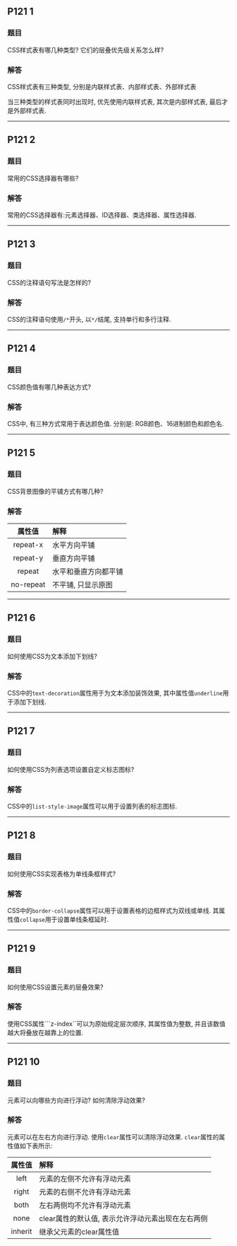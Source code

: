 ## P121 1

### 题目

CSS样式表有哪几种类型? 它们的层叠优先级关系怎么样?

### 解答

CSS样式表有三种类型, 分别是内联样式表、内部样式表、外部样式表

当三种类型的样式表同时出现时, 优先使用内联样式表, 其次是内部样式表, 最后才是外部样式表.

---

## P121 2

### 题目

常用的CSS选择器有哪些?

### 解答

常用的CSS选择器有:元素选择器、ID选择器、类选择器、属性选择器.

---

## P121 3

### 题目

CSS的注释语句写法是怎样的?

### 解答

CSS的注释语句使用```/*```开头, 以```*/```结尾, 支持单行和多行注释.

---

## P121 4

### 题目

CSS颜色值有哪几种表达方式?

### 解答

CSS中, 有三种方式常用于表达颜色值. 分别是: RGB颜色、16进制颜色和颜色名.

---

## P121 5

### 题目

CSS背景图像的平铺方式有哪几种?

### 解答

|属性值|解释|
|:---:|:---|
|repeat-x|水平方向平铺|
|repeat-y|垂直方向平铺|
|repeat|水平和垂直方向都平铺|
|no-repeat|不平铺, 只显示原图|

---

## P121 6

### 题目

如何使用CSS为文本添加下划线?

### 解答

CSS中的```text-decoration```属性用于为文本添加装饰效果, 其中属性值```underline```用于添加下划线.

---

## P121 7

### 题目

如何使用CSS为列表选项设置自定义标志图标?

### 解答

CSS中的```list-style-image```属性可以用于设置列表的标志图标.

---

## P121 8

### 题目

如何使用CSS实现表格为单线条框样式?

### 解答

CSS中的```border-collapse```属性可以用于设置表格的边框样式为双线或单线. 其属性值```collapse```用于设置单线条框延时.

---

## P121 9

### 题目

如何使用CSS设置元素的层叠效果?

### 解答

使用CSS属性```z-index``可以为原始规定层次顺序, 其属性值为整数, 并且该数值越大将叠放在越靠上的位置.

---

## P121 10

### 题目

元素可以向哪些方向进行浮动? 如何清除浮动效果?

### 解答

元素可以在左右方向进行浮动. 使用```clear```属性可以清除浮动效果.
```clear```属性的属性值如下表所示:

|属性值|解释|
|:---:|:---|
|left|元素的左侧不允许有浮动元素|
|right|元素的右侧不允许有浮动元素|
|both|左右两侧均不允许有浮动元素|
|none|clear属性的默认值, 表示允许浮动元素出现在左右两侧|
|inherit|继承父元素的clear属性值|
